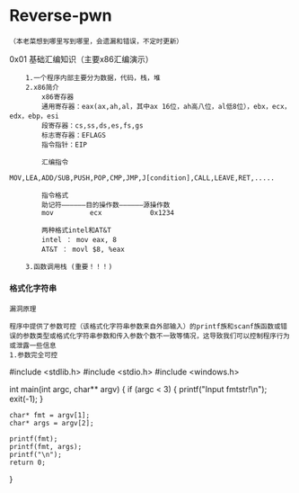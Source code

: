 # Reverse-pwn
```
（本老菜想到哪里写到哪里，会遗漏和错误，不定时更新）
```
0x01 基础汇编知识（主要x86汇编演示）
```
    1.一个程序内部主要分为数据，代码，栈，堆
    2.x86简介
        x86寄存器
        通用寄存器：eax(ax,ah,al，其中ax 16位，ah高八位，al低8位），ebx，ecx，edx，ebp，esi
        段寄存器：cs,ss,ds,es,fs,gs
        标志寄存器：EFLAGS
        指令指针：EIP
        
        汇编指令
        MOV,LEA,ADD/SUB,PUSH,POP,CMP,JMP,J[condition],CALL,LEAVE,RET,.....
        
        指令格式
        助记符——————目的操作数——————源操作数
        mov         ecx            0x1234
        
        两种格式intel和AT&T
        intel ： mov eax, 8
        AT&T ： movl $8, %eax

    3.函数调用栈 (重要！！！)  
```
#### 格式化字符串

    漏洞原理

    程序中提供了参数可控（该格式化字符串参数来自外部输入）的printf族和scanf族函数或错误的参数类型或格式化字符串参数和传入参数个数不一致等情况，这导致我们可以控制程序行为或泄露一些信息
    1.参数完全可控
    
 #include <stdlib.h>
#include <stdio.h>
#include <windows.h>

int main(int argc, char** argv) {
	if (argc < 3) {
		printf("Input fmtstr!\n");
		exit(-1);
	}

	char* fmt = argv[1];
	char* args = argv[2];

	printf(fmt);
	printf(fmt, args);
	printf("\n");
	return 0;
}

